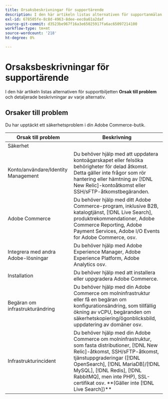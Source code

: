 ```yaml
---
title: Orsaksbeskrivningar för supportärende
description: I den här artikeln listas alternativen för supportanmälan **Orsak till problem** och detaljerade beskrivningar av varje alternativ.
exl-id: 678505fe-8c8d-4963-8dee-eec0a61a2daf
source-git-commit: d3523be967f16a3e65025917fa6ac65097214100
workflow-type: tm+mt
source-wordcount: '218'
ht-degree: 0%

---
```


# Orsaksbeskrivningar för supportärende

I den här artikeln listas alternativen för supportbiljetten **Orsak till problem** och detaljerade beskrivningar av varje alternativ.

## Orsaker till problem

<table class="tg">
<thead>
  <tr>
    <th><span style="font-weight:bold;font-style:normal">Orsak till problem</span></th>
    <th><span style="font-weight:700;font-style:normal">Beskrivning</span></th>
  </tr>
</thead>
<tbody>
  <tr>
    <td>Säkerhet</td>
    Du har upptäckt ett säkerhetsproblem i din Adobe Commerce-butik.</td>
  </tr>
  <tr>
    <td>Konto/användare/Identity Management</td>
    <td>Du behöver hjälp med att uppdatera kontoägarskapet eller felsöka behörigheter för delad åtkomst. Detta gäller inte frågor som rör hantering eller hämtning av [!DNL New Relic]-kontoåtkomst eller SSH/sFTP-åtkomstbegäranden.</td>
  </tr>
  <tr>
    <td>Adobe Commerce</td>
    <td>Du behöver hjälp med ditt Adobe Commerce-program, inklusive B2B, katalogtjänst, [!DNL Live Search], produktrekommendationer, Adobe Commerce Reporting, Adobe Payment Services, Adobe I/O Events for Adobe Commerce, osv.</td>
  </tr>
  <tr>
    <td>Integrera med andra Adobe-lösningar</td>
    <td>Du behöver hjälp med Adobe Experience Manager, Adobe Experience Platform, Adobe Analytics osv.</td>
  </tr>
  <tr>
    <td>Installation</td>
    <td>Du behöver hjälp med att installera eller uppgradera Adobe Commerce.</td>
  </tr>
  <tr>
    <td>Begäran om infrastrukturändring</td>
    <td>Du behöver hjälp med din Adobe Commerce om molninfrastruktur eller få en begäran om konfigurationsändring, som tillfällig ökning av vCPU, begäranden om säkerhetskopiering/ögonblicksbild, uppdatering av domäner osv.</td>
  </tr>
  <tr>
    <td>Infrastrukturincident</td>
    <td>Du behöver hjälp med din Adobe Commerce om molninfrastruktur, som fasta distributioner, [!DNL New Relic]-åtkomst, SSH/sFTP-åtkomst, tjänstuppgraderingar ([!DNL OpenSearch], [!DNL MariaDB]/[!DNL MySQL], [!DNL Redis], [!DNL RabbitMQ], men inte PHP), SSL-certifikat osv. **(Gäller inte [!DNL Live Search])**</td>
  </tr>  
</tbody>
</table>
